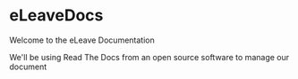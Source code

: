 # eLeaveDocs

Welcome to the eLeave Documentation

We'll be using Read The Docs from an open source software to manage our document
